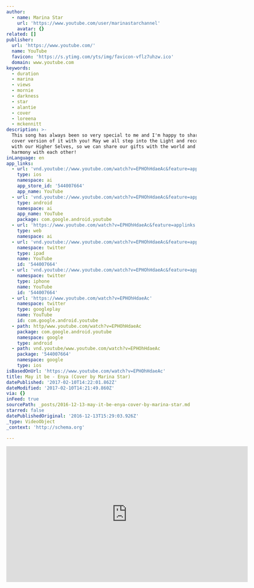 ```yaml
---
author:
  - name: Marina Star
    url: 'https://www.youtube.com/user/marinastarchannel'
    avatar: {}
related: []
publisher:
  url: 'https://www.youtube.com/'
  name: YouTube
  favicon: 'https://s.ytimg.com/yts/img/favicon-vflz7uhzw.ico'
  domain: www.youtube.com
keywords:
  - duration
  - marina
  - views
  - mornie
  - darkness
  - star
  - alantie
  - cover
  - loreena
  - mckennitt
description: >-
  This song has always been so very special to me and I'm happy to share my
  cover version of it with you! May we all step into the Light and reconnect
  with our Higher Selves, so we can share our gifts with the world and live in
  harmony with each other!
inLanguage: en
app_links:
  - url: 'vnd.youtube://www.youtube.com/watch?v=EPHOhHdaeAc&feature=applinks'
    type: ios
    namespace: ai
    app_store_id: '544007664'
    app_name: YouTube
  - url: 'vnd.youtube://www.youtube.com/watch?v=EPHOhHdaeAc&feature=applinks'
    type: android
    namespace: ai
    app_name: YouTube
    package: com.google.android.youtube
  - url: 'https://www.youtube.com/watch?v=EPHOhHdaeAc&feature=applinks'
    type: web
    namespace: ai
  - url: 'vnd.youtube://www.youtube.com/watch?v=EPHOhHdaeAc&feature=applinks'
    namespace: twitter
    type: ipad
    name: YouTube
    id: '544007664'
  - url: 'vnd.youtube://www.youtube.com/watch?v=EPHOhHdaeAc&feature=applinks'
    namespace: twitter
    type: iphone
    name: YouTube
    id: '544007664'
  - url: 'https://www.youtube.com/watch?v=EPHOhHdaeAc'
    namespace: twitter
    type: googleplay
    name: YouTube
    id: com.google.android.youtube
  - path: http/www.youtube.com/watch?v=EPHOhHdaeAc
    package: com.google.android.youtube
    namespace: google
    type: android
  - path: vnd.youtube/www.youtube.com/watch?v=EPHOhHdaeAc
    package: '544007664'
    namespace: google
    type: ios
isBasedOnUrl: 'https://www.youtube.com/watch?v=EPHOhHdaeAc'
title: May it be - Enya (Cover by Marina Star)
datePublished: '2017-02-10T14:22:01.862Z'
dateModified: '2017-02-10T14:21:49.860Z'
via: {}
inFeed: true
sourcePath: _posts/2016-12-13-may-it-be-enya-cover-by-marina-star.md
starred: false
datePublishedOriginal: '2016-12-13T15:29:03.926Z'
_type: VideoObject
_context: 'http://schema.org'

---
```

<iframe src="https://cdn.embedly.com/widgets/media.html?src=https%3A%2F%2Fwww.youtube.com%2Fembed%2FEPHOhHdaeAc%3Ffeature%3Doembed&amp;url=http%3A%2F%2Fwww.youtube.com%2Fwatch%3Fv%3DEPHOhHdaeAc&amp;image=https%3A%2F%2Fi.ytimg.com%2Fvi%2FEPHOhHdaeAc%2Fhqdefault.jpg&amp;key=b7d04c9b404c499eba89ee7072e1c4f7&amp;type=text%2Fhtml&amp;schema=youtube" width="640" height="360" scrolling="no" frameborder="0" allowfullscreen="" style=""></iframe>